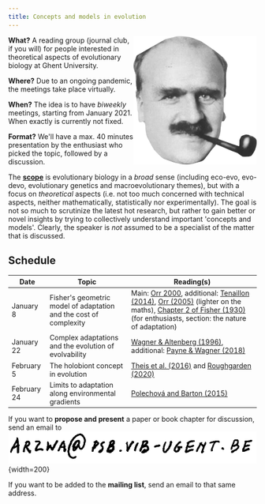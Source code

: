 ```yaml
---
title: Concepts and models in evolution
---
```


<img src="jbsh.png" align="right" width="250">

**What?** A reading group (journal club, if you will) for people interested in
theoretical aspects of evolutionary biology at Ghent University.

**Where?** Due to an ongoing pandemic, the meetings take place virtually.

**When?** The idea is to have *biweekly* meetings, starting from January 2021.
When exactly is currently not fixed.

**Format?** We'll have a max. 40 minutes presentation by the enthusiast who
picked the topic, followed by a discussion.

The [**scope**](suggestions.html) is evolutionary biology in a *broad* sense
(including eco-evo, evo-devo, evolutionary genetics and macroevolutionary
themes), but with a focus on *theoretical* aspects (i.e. not too much concerned
with technical aspects, neither mathematically, statistically nor
experimentally). The goal is not so much to scrutinize the latest hot research,
but rather to gain better or novel insights by trying to collectively
understand important 'concepts and models'. Clearly, the speaker is *not*
assumed to be a specialist of the matter that is discussed.


## Schedule

| Date | Topic | Reading(s) |
|------|-------|------------|
| January 8   | Fisher's geometric model of adaptation and the cost of complexity | Main: [Orr 2000](https://onlinelibrary.wiley.com/doi/epdf/10.1111/j.0014-3820.2000.tb00002.x), additional: [Tenaillon (2014)](https://www.annualreviews.org/doi/abs/10.1146/annurev-ecolsys-120213-091846?casa_token=DiwKYA9MpL4AAAAA:Yz1SsjoX5n4ynEeIh83as7K8lSCYXRw-g8Ljz8W0PVqz7CPdai21niNfQ4uBDBxDmNVjz_8OeW4), [Orr (2005)](https://doi.org/10.1038/nrg1523) (lighter on the maths), [Chapter 2 of Fisher (1930)](https://archive.org/details/geneticaltheoryo031631mbp/page/n61/mode/2up) (for enthusiasts, section: the nature of adaptation) | 
| January 22  | Complex adaptations and the evolution of evolvability | [Wagner & Altenberg (1996)](https://onlinelibrary.wiley.com/doi/abs/10.1111/j.1558-5646.1996.tb02339.x), additional: [Payne & Wagner (2018)](https://www.ieu.uzh.ch/wagner/papers/PayneWagner_NRG_2018.pdf) |
| February 5  | The holobiont concept in evolution                    | [Theis et al. (2016)](https://msystems.asm.org/content/1/2/e00028-16) and [Roughgarden (2020)](http://philsci-archive.pitt.edu/17655/1/holobiont-evolution-mathematical-model-with-vertical-vs.pdf)      |
| February 24 | Limits to adaptation along environmental gradients    | [Polechová and Barton (2015)](https://www.pnas.org/content/112/20/6401)                                                                                                                                      |

If you want to **propose and present** a paper or book chapter for discussion,
send an email to ![](mailto.png){width=200}

If you want to be added to the **mailing list**, send an email to that same address.



